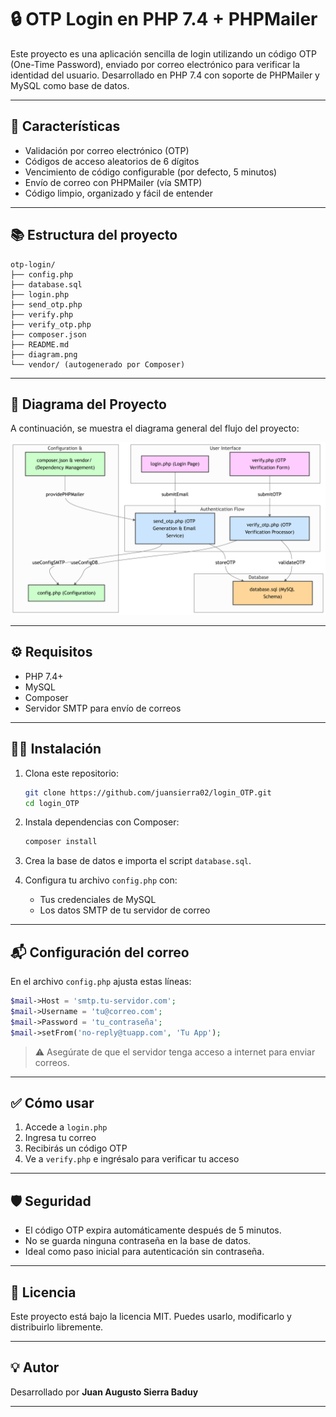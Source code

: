 # 🔒 OTP Login en PHP 7.4 + PHPMailer

Este proyecto es una aplicación sencilla de login utilizando un código OTP (One-Time Password), enviado por correo electrónico para verificar la identidad del usuario. Desarrollado en PHP 7.4 con soporte de PHPMailer y MySQL como base de datos.

---

## 🚀 Características

- Validación por correo electrónico (OTP)
- Códigos de acceso aleatorios de 6 dígitos
- Vencimiento de código configurable (por defecto, 5 minutos)
- Envío de correo con PHPMailer (vía SMTP)
- Código limpio, organizado y fácil de entender

---

## 📚 Estructura del proyecto

```
otp-login/
├── config.php
├── database.sql
├── login.php
├── send_otp.php
├── verify.php
├── verify_otp.php
├── composer.json
├── README.md
├── diagram.png
└── vendor/ (autogenerado por Composer)
```

---

## 🎨 Diagrama del Proyecto

A continuación, se muestra el diagrama general del flujo del proyecto:

![Diagrama del Proyecto](diagram.png)

---

## ⚙️ Requisitos

- PHP 7.4+
- MySQL
- Composer
- Servidor SMTP para envío de correos

---

## 🧑‍💻 Instalación

1. Clona este repositorio:
   ```bash
   git clone https://github.com/juansierra02/login_OTP.git
   cd login_OTP
   ```

2. Instala dependencias con Composer:
   ```bash
   composer install
   ```

3. Crea la base de datos e importa el script `database.sql`.

4. Configura tu archivo `config.php` con:
   - Tus credenciales de MySQL
   - Los datos SMTP de tu servidor de correo

---

## 📬 Configuración del correo

En el archivo `config.php` ajusta estas líneas:

```php
$mail->Host = 'smtp.tu-servidor.com';
$mail->Username = 'tu@correo.com';
$mail->Password = 'tu_contraseña';
$mail->setFrom('no-reply@tuapp.com', 'Tu App');
```

> ⚠️ Asegúrate de que el servidor tenga acceso a internet para enviar correos.

---

## ✅ Cómo usar

1. Accede a `login.php`
2. Ingresa tu correo
3. Recibirás un código OTP
4. Ve a `verify.php` e ingrésalo para verificar tu acceso

---

## 🛡️ Seguridad

- El código OTP expira automáticamente después de 5 minutos.
- No se guarda ninguna contraseña en la base de datos.
- Ideal como paso inicial para autenticación sin contraseña.

---

## 🐜 Licencia

Este proyecto está bajo la licencia MIT. Puedes usarlo, modificarlo y distribuirlo libremente.

---

## 💡 Autor

Desarrollado por **Juan Augusto Sierra Baduy**

---
